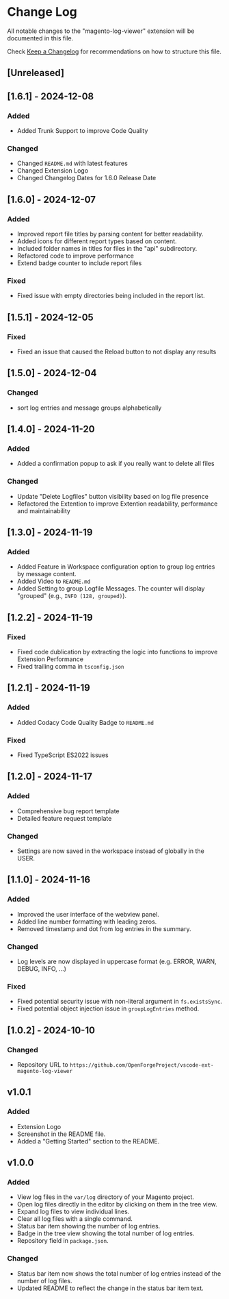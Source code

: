 # Change Log

All notable changes to the "magento-log-viewer" extension will be documented in this file.

Check [Keep a Changelog](http://keepachangelog.com/) for recommendations on how to structure this file.

## [Unreleased]

## [1.6.1] - 2024-12-08

### Added

- Added Trunk Support to improve Code Quality

### Changed

- Changed `README.md` with latest features
- Changed Extension Logo
- Changed Changelog Dates for 1.6.0 Release Date

## [1.6.0] - 2024-12-07

### Added

- Improved report file titles by parsing content for better readability.
- Added icons for different report types based on content.
- Included folder names in titles for files in the "api" subdirectory.
- Refactored code to improve performance
- Extend badge counter to include report files

### Fixed

- Fixed issue with empty directories being included in the report list.

## [1.5.1] - 2024-12-05

### Fixed

- Fixed an issue that caused the Reload button to not display any results

## [1.5.0] - 2024-12-04

### Changed

- sort log entries and message groups alphabetically

## [1.4.0] - 2024-11-20

### Added

- Added a confirmation popup to ask if you really want to delete all files

### Changed

- Update "Delete Logfiles" button visibility based on log file presence
- Refactored the Extention to improve Extention readability, performance and maintainability

## [1.3.0] - 2024-11-19

### Added

- Added Feature in Workspace configuration option to group log entries by message content.
- Added Video to `README.md`
- Added Setting to group Logfile Messages. The counter will display "grouped" (e.g., `INFO (128, grouped)`).

## [1.2.2] - 2024-11-19

### Fixed

- Fixed code dublication by extracting the logic into functions to improve Extension Performance
- Fixed trailing comma in `tsconfig.json`

## [1.2.1] - 2024-11-19

### Added

- Added Codacy Code Quality Badge to `README.md`

### Fixed

- Fixed TypeScript ES2022 issues

## [1.2.0] - 2024-11-17

### Added

- Comprehensive bug report template
- Detailed feature request template

### Changed

- Settings are now saved in the workspace instead of globally in the USER.

## [1.1.0] - 2024-11-16

### Added

- Improved the user interface of the webview panel.
- Added line number formatting with leading zeros.
- Removed timestamp and dot from log entries in the summary.

### Changed

- Log levels are now displayed in uppercase format (e.g. ERROR, WARN, DEBUG, INFO, ...)

### Fixed

- Fixed potential security issue with non-literal argument in `fs.existsSync`.
- Fixed potential object injection issue in `groupLogEntries` method.

## [1.0.2] - 2024-10-10

### Changed

- Repository URL to `https://github.com/OpenForgeProject/vscode-ext-magento-log-viewer`

## v1.0.1

### Added

- Extension Logo
- Screenshot in the README file.
- Added a "Getting Started" section to the README.

## v1.0.0

### Added

- View log files in the `var/log` directory of your Magento project.
- Open log files directly in the editor by clicking on them in the tree view.
- Expand log files to view individual lines.
- Clear all log files with a single command.
- Status bar item showing the number of log entries.
- Badge in the tree view showing the total number of log entries.
- Repository field in `package.json`.

### Changed

- Status bar item now shows the total number of log entries instead of the number of log files.
- Updated README to reflect the change in the status bar item text.
